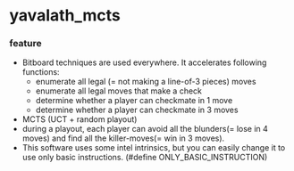 # yavalath_mcts

### feature

- Bitboard techniques are used everywhere. It accelerates following functions:
   - enumerate all legal (= not making a line-of-3 pieces) moves
   - enumerate all legal moves that make a check
   - determine whether a player can checkmate in 1 move
   - determine whether a player can checkmate in 3 moves
- MCTS (UCT + random playout)
- during a playout, each player can avoid all the blunders(= lose in 4 moves) and find all the killer-moves(= win in 3 moves).
- This software uses some intel intrinsics, but you can easily change it to use only basic instructions. (#define ONLY_BASIC_INSTRUCTION)

